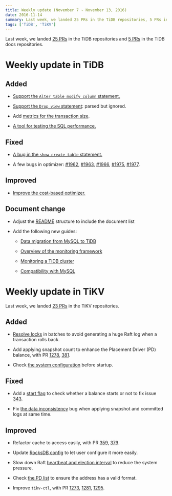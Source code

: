 ```yaml
---
title: Weekly update (November 7 ~ November 13, 2016)
date: 2016-11-14
summary: Last week, we landed 25 PRs in the TiDB repositories, 5 PRs in the TiDB docs repositories，and 23 PRs in the TiKV repositories.
tags: ['TiDB', 'TiKV']
---
```


Last week, we landed [25 PRs](https://github.com/pingcap/tidb/pulls?utf8=%E2%9C%93&q=is%3Apr%20is%3Amerged%20merged%3A2016-11-07..2016-11-13) in the TiDB repositories and [5 PRs]([https://github.com/pingcap/docs/pulls?utf8=%E2%9C%93&q=is%3Apr%20is%3Amerged%20merged%3A2016-11-07..2016-11-13](https://github.com/pingcap/docs/pulls?utf8=%E2%9C%93&q=is%3Apr%20is%3Amerged%20merged%3A2016-11-07..2016-11-13)) in the TiDB docs repositories.

# Weekly update in TiDB

## Added

+ [Support the `Alter table modify column` statement.](https://github.com/pingcap/tidb/pull/1930)

+ [Support the `Drop view` statement](https://github.com/pingcap/tidb/pull/1969): parsed but ignored.

+ Add [metrics for the transaction size](https://github.com/pingcap/tidb/pull/1982).

+ [A tool for testing the SQL performance.](https://github.com/pingcap/tidb/pull/1920)

## Fixed

+ [A bug in the `show create table` statement.](https://github.com/pingcap/tidb/pull/1968)

+ A few bugs in optimizer: [#1962](https://github.com/pingcap/tidb/pull/1962), [#1963](https://github.com/pingcap/tidb/pull/1963), [#1966](https://github.com/pingcap/tidb/pull/1966), [#1975](https://github.com/pingcap/tidb/pull/1975), [#1977](https://github.com/pingcap/tidb/pull/1977).

## Improved

+ [Improve the cost-based optimizer.](https://github.com/pingcap/tidb/pull/1961)

## Document change

+ Adjust the [README](https://github.com/pingcap/docs) structure to include the document list

+ Add the following new guides:

	* [Data migration from MySQL to TiDB](https://github.com/pingcap/docs/blob/master/op-guide/migration.md)

	* [Overview of the monitoring framework](https://github.com/pingcap/docs/blob/master/op-guide/monitor-overview.md)

	* [Monitoring a TiDB cluster](https://github.com/pingcap/docs/blob/master/op-guide/monitoring-tidb.md)

	* [Compatibility with MySQL](https://github.com/pingcap/docs/blob/master/op-guide/mysql-compatibility.md)


# Weekly update in TiKV

Last week, we landed [23 PRs](https://github.com/search?utf8=%E2%9C%93&q=repo%3Apingcap%2Ftikv+repo%3Apingcap%2Fpd+is%3Apr+is%3Amerged+merged%3A2016-11-06..2016-11-12&type=Issues&ref=searchresults) in the TiKV repositories.

## Added

+ [Resolve locks](https://github.com/pingcap/tikv/pull/1271) in batches to avoid generating a huge Raft log when a transaction rolls back. 

+ Add applying snapshot count to enhance the Placement Driver (PD) balance, with PR [1278](https://github.com/pingcap/tikv/pull/1278), [381](https://github.com/pingcap/pd/pull/381).

+ Check [the system configuration](https://github.com/pingcap/tikv/pull/1289) before startup.  

## Fixed

+ Add a [start flag](https://github.com/pingcap/pd/pull/374) to check whether a balance starts or not to fix issue [343](https://github.com/pingcap/pd/issues/343).

+ Fix [the data inconsistency](https://github.com/pingcap/tikv/pull/1287) bug when applying snapshot and committed logs at same time.

## Improved

+ Refactor cache to access easily, with PR [359](https://github.com/pingcap/pd/pull/359), [379](https://github.com/pingcap/pd/pull/379).

+ Update [RocksDB config](https://github.com/pingcap/tikv/pull/1270) to let user configure it more easily. 

+ Slow down Raft [heartbeat and election interval](https://github.com/pingcap/tikv/pull/1275) to reduce the system pressure.

+ Check [the PD list](https://github.com/pingcap/tikv/pull/1282) to ensure the address has a valid format. 

+ Improve `tikv-ctl`, with PR [1273](https://github.com/pingcap/tikv/pull/1273), [1281](https://github.com/pingcap/tikv/pull/1281), [1295](https://github.com/pingcap/tikv/pull/1295).

